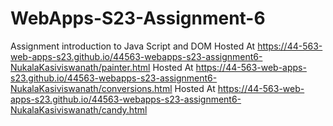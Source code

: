 
# WebApps-S23-Assignment-6
Assignment introduction to Java Script and DOM
Hosted At https://44-563-web-apps-s23.github.io/44563-webapps-s23-assignment6-NukalaKasiviswanath/painter.html
Hosted At https://44-563-web-apps-s23.github.io/44563-webapps-s23-assignment6-NukalaKasiviswanath/conversions.html
Hosted At https://44-563-web-apps-s23.github.io/44563-webapps-s23-assignment6-NukalaKasiviswanath/candy.html